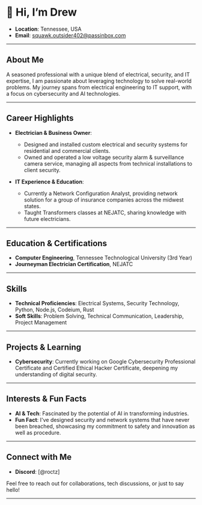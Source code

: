 # 👋 Hi, I’m Drew

- **Location**: Tennessee, USA
- **Email**: squawk.outsider402@passinbox.com

---

## About Me

A seasoned professional with a unique blend of electrical, security, and IT expertise, I am passionate about leveraging technology to solve real-world problems. My journey spans from electrical engineering to IT support, with a focus on cybersecurity and AI technologies.

---

## Career Highlights

- **Electrician & Business Owner**: 
  - Designed and installed custom electrical and security systems for residential and commercial clients.
  - Owned and operated a low voltage security alarm & surveillance camera service, managing all aspects from technical installations to client security.

- **IT Experience & Education**:
  - Currently a Network Configuration Analyst, providing network solution for a group of insurance companies across the midwest states.
  - Taught Transformers classes at NEJATC, sharing knowledge with future electricians.

---

## Education & Certifications

- **Computer Engineering**, Tennessee Technological University (3rd Year)
- **Journeyman Electrician Certification**, NEJATC

---

## Skills

- **Technical Proficiencies**: Electrical Systems, Security Technology, Python, Node.js, Codeium, Rust
- **Soft Skills**: Problem Solving, Technical Communication, Leadership, Project Management

---

## Projects & Learning

- **Cybersecurity**: Currently working on Google Cybersecurity Professional Certificate and Certified Ethical Hacker Certificate, deepening my understanding of digital security.

---

## Interests & Fun Facts

- **AI & Tech**: Fascinated by the potential of AI in transforming industries.
- **Fun Fact**: I've designed security and network systems that have never been breached, showcasing my commitment to safety and innovation as well as procedure.

---

## Connect with Me

- **Discord**: [@roctz]

Feel free to reach out for collaborations, tech discussions, or just to say hello!

---

<!-- GitHub Stats -->
<!-- Add GitHub stats here using a service like github-readme-stats -->
